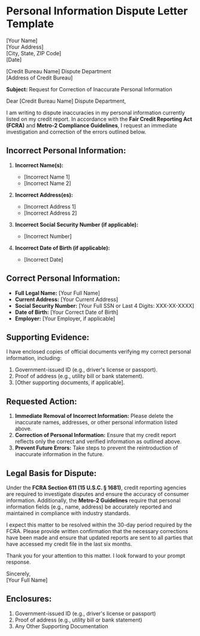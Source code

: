 # Personal Information Dispute Letter Template

[Your Name]  
[Your Address]  
[City, State, ZIP Code]  
[Date]  

[Credit Bureau Name] Dispute Department  
[Address of Credit Bureau]  

**Subject:** Request for Correction of Inaccurate Personal Information  

Dear [Credit Bureau Name] Dispute Department,  

I am writing to dispute inaccuracies in my personal information currently listed on my credit report. In accordance with the **Fair Credit Reporting Act (FCRA)** and **Metro-2 Compliance Guidelines**, I request an immediate investigation and correction of the errors outlined below.  

## Incorrect Personal Information:

1. **Incorrect Name(s):**  
   - [Incorrect Name 1]  
   - [Incorrect Name 2]  

2. **Incorrect Address(es):**  
   - [Incorrect Address 1]  
   - [Incorrect Address 2]  

3. **Incorrect Social Security Number (if applicable):**  
   - [Incorrect Number]  

4. **Incorrect Date of Birth (if applicable):**  
   - [Incorrect Date]  

## Correct Personal Information:

- **Full Legal Name:** [Your Full Name]  
- **Current Address:** [Your Current Address]  
- **Social Security Number:** [Your Full SSN or Last 4 Digits: XXX-XX-XXXX]  
- **Date of Birth:** [Your Correct Date of Birth]  
- **Employer:** [Your Employer, if applicable]  

## Supporting Evidence:

I have enclosed copies of official documents verifying my correct personal information, including:  

1. Government-issued ID (e.g., driver's license or passport).  
2. Proof of address (e.g., utility bill or bank statement).  
3. [Other supporting documents, if applicable].  

## Requested Action:

1. **Immediate Removal of Incorrect Information:** Please delete the inaccurate names, addresses, or other personal information listed above.  
2. **Correction of Personal Information:** Ensure that my credit report reflects only the correct and verified information as outlined above.  
3. **Prevent Future Errors:** Take steps to prevent the reintroduction of inaccurate information in the future.  

## Legal Basis for Dispute:

Under the **FCRA Section 611 (15 U.S.C. § 1681)**, credit reporting agencies are required to investigate disputes and ensure the accuracy of consumer information. Additionally, the **Metro-2 Guidelines** require that personal information fields (e.g., name, address) be accurately reported and maintained in compliance with industry standards.  

I expect this matter to be resolved within the 30-day period required by the FCRA. Please provide written confirmation that the necessary corrections have been made and ensure that updated reports are sent to all parties that have accessed my credit file in the last six months.  

Thank you for your attention to this matter. I look forward to your prompt response.  

Sincerely,  
[Your Full Name]  

## Enclosures:

1. Government-issued ID (e.g., driver's license or passport)  
2. Proof of address (e.g., utility bill or bank statement)  
3. Any Other Supporting Documentation  